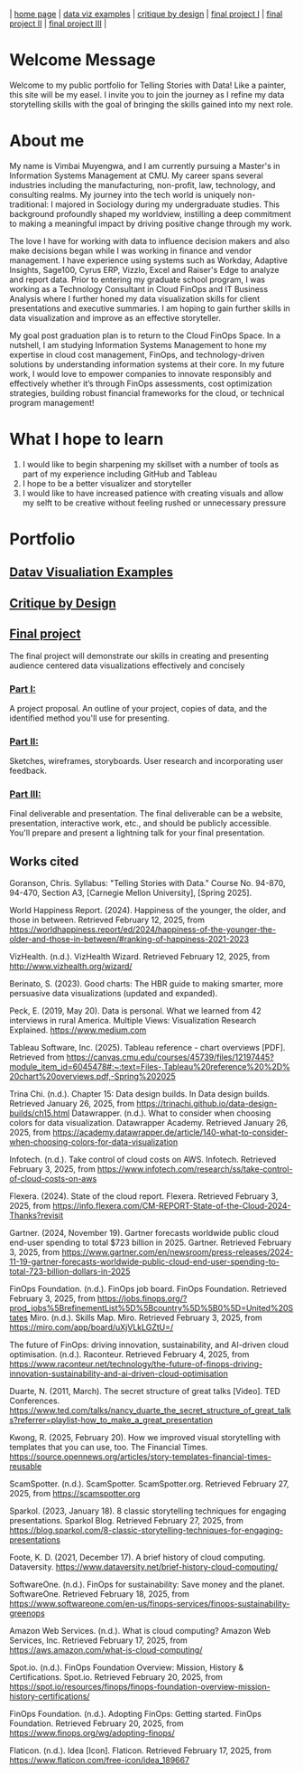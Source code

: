 | [home page](https://vimmuyengwa.github.io/tswd-portfolio-vimbaiM/) | [data viz examples](dataviz-examples.md) | [critique by design](critique-by-design.md) | [final project I](final-project-part-one.md) | [final project II](final-project-part-two.md) | [final project III](final-project-part-three.md) |

# Welcome Message
Welcome to my public portfolio for Telling Stories with Data!  Like a painter, this site will be my easel. I invite you to join the journey as I refine my data storytelling skills with the goal of bringing the skills gained into my next role. 

# About me
My name is Vimbai Muyengwa, and I am currently pursuing a Master's in Information Systems Management at CMU. My career spans several industries including the manufacturing, non-profit, law, technology, and consulting realms. My journey into the tech world is uniquely non-traditional: I majored in Sociology during my undergraduate studies. This background profoundly shaped my worldview, instilling a deep commitment to making a meaningful impact by driving positive change through my work. 

The love I have for working with data to influence decision makers and also make decisions began while I was working in finance and vendor management. I have experience using systems such as Workday, Adaptive Insights, Sage100, Cyrus ERP, Vizzlo, Excel and Raiser's Edge to analyze and report data. Prior to entering my graduate school program, I was working as a Technology Consultant in Cloud FinOps and IT Business Analysis where I further honed my data visualization skills for client presentations and executive summaries. I am hoping to gain further skills in data visualization and improve as an effective storyteller.  

My goal post graduation plan is to return to the Cloud FinOps Space. In a nutshell, I am studying Information Systems Management to hone my expertise in cloud cost management, FinOps, and technology-driven solutions by understanding information systems at their core. In my future work, I would love to empower companies to innovate responsibly and effectively whether it’s through FinOps assessments, cost optimization strategies, building robust financial frameworks for the cloud, or technical program management!


# What I hope to learn

1. I would like to begin sharpening my skillset with a number of tools as part of my experience including GitHub and Tableau
2. I hope to be a better visualizer and storyteller 
3. I would like to have increased patience with creating visuals and allow my selft to be creative without feeling rushed or unnecessary pressure 

# Portfolio

## [Datav Visualiation Examples](dataviz-examples.md)

## [Critique by Design](critique-by-design.md)

## [Final project](final-project-part-one.md)
The final project will demonstrate our skills in creating and presenting audience centered data visualizations effectively and concisely

### [Part I:](final-project-part-one.md)
A project proposal.  An outline of your project, copies of data, and the identified method you'll use for presenting.
### [Part II:](final-project-part-two.md)
Sketches, wireframes, storyboards.  User research and incorporating user feedback.
### [Part III:](final-project-part-three.md)
Final deliverable and presentation.  The final deliverable can be a website, presentation, interactive work, etc., and should be publicly accessible.   You'll prepare and present a lightning talk for your final presentation. 

## Works cited
Goranson, Chris. Syllabus: "Telling Stories with Data." Course No. 94-870, 94-470, Section A3, [Carnegie Mellon University], [Spring 2025].

World Happiness Report. (2024). Happiness of the younger, the older, and those in between. Retrieved February 12, 2025, from https://worldhappiness.report/ed/2024/happiness-of-the-younger-the-older-and-those-in-between/#ranking-of-happiness-2021-2023

VizHealth. (n.d.). VizHealth Wizard. Retrieved February 12, 2025, from http://www.vizhealth.org/wizard/

Berinato, S. (2023). Good charts: The HBR guide to making smarter, more persuasive data visualizations (updated and expanded).

Peck, E. (2019, May 20). Data is personal. What we learned from 42 interviews in rural America. Multiple Views: Visualization Research Explained. https://www.medium.com

Tableau Software, Inc. (2025). Tableau reference - chart overviews [PDF]. Retrieved from https://canvas.cmu.edu/courses/45739/files/12197445?module_item_id=6045478#:~:text=Files-,Tableau%20reference%20%2D%20chart%20overviews.pdf,-Spring%202025

Trina Chi. (n.d.). Chapter 15: Data design builds. In Data design builds. Retrieved January 26, 2025, from https://trinachi.github.io/data-design-builds/ch15.html
Datawrapper. (n.d.). What to consider when choosing colors for data visualization. Datawrapper Academy. Retrieved January 26, 2025, from https://academy.datawrapper.de/article/140-what-to-consider-when-choosing-colors-for-data-visualization

Infotech. (n.d.). Take control of cloud costs on AWS. Infotech. Retrieved February 3, 2025, from https://www.infotech.com/research/ss/take-control-of-cloud-costs-on-aws

Flexera. (2024). State of the cloud report. Flexera. Retrieved February 3, 2025, from https://info.flexera.com/CM-REPORT-State-of-the-Cloud-2024-Thanks?revisit

Gartner. (2024, November 19). Gartner forecasts worldwide public cloud end-user spending to total $723 billion in 2025. Gartner. Retrieved February 3, 2025, from https://www.gartner.com/en/newsroom/press-releases/2024-11-19-gartner-forecasts-worldwide-public-cloud-end-user-spending-to-total-723-billion-dollars-in-2025

FinOps Foundation. (n.d.). FinOps job board. FinOps Foundation. Retrieved February 3, 2025, from https://jobs.finops.org/?prod_jobs%5BrefinementList%5D%5Bcountry%5D%5B0%5D=United%20States
Miro. (n.d.). Skills Map. Miro. Retrieved February 3, 2025, from https://miro.com/app/board/uXjVLkLGZtU=/

The future of FinOps: driving innovation, sustainability, and AI-driven cloud optimisation. (n.d.). Raconteur. Retrieved February 4, 2025, from https://www.raconteur.net/technology/the-future-of-finops-driving-innovation-sustainability-and-ai-driven-cloud-optimisation

Duarte, N. (2011, March). The secret structure of great talks [Video]. TED Conferences. https://www.ted.com/talks/nancy_duarte_the_secret_structure_of_great_talks?referrer=playlist-how_to_make_a_great_presentation

Kwong, R. (2025, February 20). How we improved visual storytelling with templates that you can use, too. The Financial Times. https://source.opennews.org/articles/story-templates-financial-times-reusable

ScamSpotter. (n.d.). ScamSpotter. ScamSpotter.org. Retrieved February 27, 2025, from https://scamspotter.org

Sparkol. (2023, January 18). 8 classic storytelling techniques for engaging presentations. Sparkol Blog. Retrieved February 27, 2025, from https://blog.sparkol.com/8-classic-storytelling-techniques-for-engaging-presentations

Foote, K. D. (2021, December 17). A brief history of cloud computing. Dataversity. https://www.dataversity.net/brief-history-cloud-computing/

SoftwareOne. (n.d.). FinOps for sustainability: Save money and the planet. SoftwareOne. Retrieved February 18, 2025, from https://www.softwareone.com/en-us/finops-services/finops-sustainability-greenops

Amazon Web Services. (n.d.). What is cloud computing? Amazon Web Services, Inc. Retrieved February 17, 2025, from https://aws.amazon.com/what-is-cloud-computing/

Spot.io. (n.d.). FinOps Foundation Overview: Mission, History & Certifications. Spot.io. Retrieved February 20, 2025, from https://spot.io/resources/finops/finops-foundation-overview-mission-history-certifications/

FinOps Foundation. (n.d.). Adopting FinOps: Getting started. FinOps Foundation. Retrieved February 20, 2025, from https://www.finops.org/wg/adopting-finops/

Flaticon. (n.d.). Idea [Icon]. Flaticon. Retrieved February 17, 2025, from https://www.flaticon.com/free-icon/idea_189667


